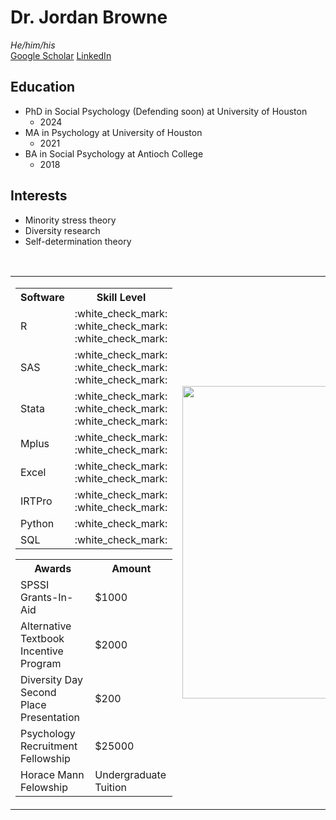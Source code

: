 # Dr. Jordan Browne
*He/him/his*  
[Google Scholar](https://scholar.google.com/citations?user=ZT9XsRkAAAAJ&hl=en)
[LinkedIn](https://www.linkedin.com/in/lindsay-browne-2688292b4/)
## Education
- PhD in Social Psychology (Defending soon) at University of Houston
    - 2024
- MA in Psychology at University of Houston
    - 2021
- BA in Social Psychology at Antioch College
    - 2018
  
## Interests
- Minority stress theory
- Diversity research
- Self-determination theory


<html>​

<table>
  

  <tr>
    <td valign="Top"> 
<table >
  <tr>
  <th> Software</th>
  <th>Skill Level</th>
    </tr>
  <tr>
    <td>R</td>
    <td> :white_check_mark: :white_check_mark: :white_check_mark:</td>
  </tr>
   <tr>
    <td>SAS</td>
    <td> :white_check_mark: :white_check_mark: :white_check_mark:</td>
  </tr>
   <tr>
    <td>Stata</td>
    <td>:white_check_mark: :white_check_mark: :white_check_mark:</td>
  </tr>
   <tr>
    <td>Mplus</td>
    <td> :white_check_mark: :white_check_mark: </td>
  </tr>
    <tr>
    <td>Excel</td>
    <td>:white_check_mark: :white_check_mark:</td>
  </tr>
    <tr>
    <td>IRTPro</td>
    <td>:white_check_mark: :white_check_mark: </td>
  </tr>
    <tr>
    <td>Python</td>
      <td>:white_check_mark:</td>
    </tr>
    <tr>
    <td>SQL</td>
    <td>
      :white_check_mark:
    </td>
  </tr>
</table>
<table>
  <tr>
  <th>Awards</th>
    <th>Amount</th>
    </tr>
  <tr><td>SPSSI Grants-In-Aid</td>
  <td> $1000</td></tr>
  <tr><td>Alternative Textbook Incentive Program</td>
  <td> $2000</td></tr>
  <tr><td>Diversity Day Second Place Presentation</td>
  <td> $200</td></tr>
  <tr><td>Psychology Recruitment Fellowship</td>
  <td>$25000</td></tr>
  <tr><td>Horace Mann Felowship</td>
  <td> Undergraduate Tuition</td></tr>
</table>
    </td>
  
  <td>
     <img src="https://github.com/user-attachments/assets/604b77dc-dde3-4a9d-8def-3c4ec7139821" width="500">
  </td>
  </tr>
</table>
</html>


<!---
dr-lj-browne/dr-lj-browne is a ✨ special ✨ repository because its `README.md` (this file) appears on your GitHub profile.
You can click the Preview link to take a look at your changes.
--->
